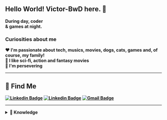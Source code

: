## Hello World! Victor-BwD here. 👋

<p><strong>During day, coder
<br>& games at night.</p>

### Curiosities about me

❤️ I'm passionate about tech, musics, movies, dogs, cats, games and, of course, my family! <br>
🖖 I like sci-fi, action and fantasy movies <br>
💪 I'm persevering

---

## 📲 Find Me

[![Linkedin Badge](https://img.shields.io/badge/-LinkedIn-blue?style=flat-square&logo=Linkedin&logoColor=white&link=https://www.linkedin.com/in/victorbwd/)](https://www.linkedin.com/in/victorbwd/)
[![Linkedin Badge](https://img.shields.io/badge/-Instagram-purple?style=flat-square&logo=Instagram&logoColor=white&link=https://www.linkedin.com/in/victor_bwd/)](https://www.instagram.com/victor_bwd/)
[![Gmail Badge](https://img.shields.io/badge/-Gmail-c14438?style=flat-square&logo=Gmail&logoColor=white&link=mailto:victorbd.business@gmail.com)](mailto:victorbd.business@gmail.com)

---

<details>
<summary>📕  Knowledge</summary>

## 💻 What Do I Use Most

- 📕 Languages:

  - [x] C#
  - [x] Phyton
  - [x] Html
  - [x] CSS
  - [x] JavaScript
  - [x] TypeScript

- 📙 Engines and FrameWorks:

  - [x] Unity3D
  - [x] Construct
  - [x] Godot
  - [x] BabylonJS
  - [x] ChakraUI
  - [x] Bootstrap

- 📘 Others:
  - [x] Blender
  - [x] GIMP
  - [x] Aseprite
  - [x] Strapi

</details>
